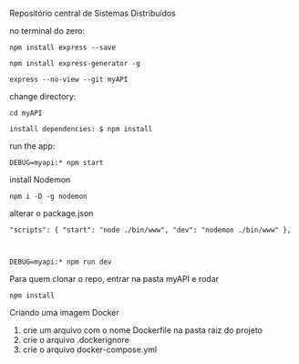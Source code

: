 Repositório central de Sistemas Distribuídos

no terminal do zero:

    npm install express --save

    npm install express-generator -g

    express --no-view --git myAPI


change directory:  

    cd myAPI

    install dependencies: $ npm install


run the app: 

    DEBUG=myapi:* npm start


install Nodemon

    npm i -D -g nodemon


alterar o package.json 

    "scripts": { "start": "node ./bin/www", "dev": "nodemon ./bin/www" },



    DEBUG=myapi:* npm run dev



Para quem clonar o repo, entrar na pasta myAPI e rodar

    npm install


Criando uma imagem Docker

1. crie um arquivo com o nome Dockerfile na pasta raiz do projeto
2. crie o arquivo .dockerignore
3. crie o arquivo docker-compose.yml


    